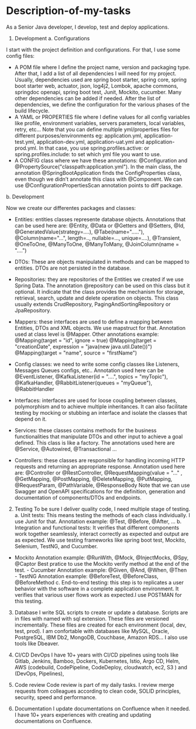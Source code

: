 # Description-of-my-tasks

 As a Senior Java developer, I develop, test and deploy applications.

1.	Development
a.	 Configurations

I start with the project definition and configurations. For that, I use some config files:
- A POM file where I define the project name, version and packaging type.  After that, I add a list of all dependencies I will need for my project. Usually, dependencies used are spring boot starter, spring core, spring boot starter web, actuator, json, log4j2, Lombok, apache commons, springdoc openapi, spring boot test, Junit, Mockito, cucumber. Many other dependencies can be added if needed. After the list of dependencies, we define the configuration for the various phases of the build lifecycle.
- A YAML or PROPERTIES file where I define values for all config variables like profile, environment variables, servers parameters, local variables, retry, etc... Note that you can define multiple yml/properties files for different purposes/environments eg: application.yml, application-test.yml, application-dev.yml, application-uat.yml and application-prod.yml. In that case, you use spring.profiles.active: or spring.profiles.include: to set which yml file you want to use.
- A CONFIG class where we have these annotations: @Configuration and 
@PropertySource("classpath:application.yml"). In the main class, the annotation @SpringBootApplication finds the ConfigProperties class, even though we didn’t annotate this class with @Component. We can use @ConfigurationPropertiesScan annotation points to diff package.

b.	Development

Now we create our differentes packages and classes:

- Entities: entities classes represente database objects. Annotations that can be used here are: @Entity, @Data or @Getters and  @Setters, @Id,  @GeneratedValue(strategy=….), @Tabe(name="….."), @Column(name="…", length=.., nullable=…, unique=….), @Transient, @OneToOne, @ManyToOne, @ManyToMany, @JoinColumn(name = "….")

- DTOs: These are objects manipulated in methods and can be mapped to entities. DTOs are not persisted in the database.

- Repositories: they are repositories of the Entities we created if we use Spring Data. The annotation @repository can be used on this class but it optional. It indicate that the class provides the mechanism for storage, retrieval, search, update and delete operation on objects. This class usually extends CrudRepository, PagingAndSortingRepository or JpaRepository.

- Mappers: these interfaces are used to define a mapping between Entities, DTOs and XML objects. We use mapstruct for that. Annotation used at class level is @Mapper. Other annotations example:
@Mapping(target = "id", ignore = true)
@Mapping(target = "creationDate", expression = "java(new java.util.Date())")
@Mapping(target = "name", source = "firstName")

- Config classes: we need to write some config classes like Listeners, Messages Queues configs, etc..
Annotation used here can be @EventListener, @KafkaListener(id = "….", topics = "myTopic"), @KafkaHandler, @RabbitListener(queues = "myQueue"), @RabbitHandler

- Interfaces: interfaces are used for loose coupling between classes, polymorphism and to achieve multiple inheritances. It can also facilitate testing by mocking or stubbing an interface and isolate the classes that depend on it.
 
- Services:  these classes contains methods for the business functionalities that manipulate DTOs and other input to achieve a goal defined. This class is like a factory. The annotations used here are @Service, @Autowired,  @Transactional …

- Controllers: these classes are responsible for handling incoming HTTP requests and returning an appropriate response. Annotation used here are: @Controller or @RestController, @RequestMapping(value = "…" , @GetMapping,  @PostMapping, @DeleteMapping, @PutMapping,  @RequestParam, @PathVariable, @ResponseBody
Note that we can use Swagger and OpenAPI specifications for the definition, generation and documentation of components/DTOs and endpoints.


2.	Testing
To be sure I deliver quality code, I need multiple stage of testing.
a.	Unit tests: This means testing the methods of each class individually. I use Junit for that. Annotation example: @Test, @Before, @After, …
b.	Integration and functional tests: It verifies that different components work together seamlessly, interact correctly as expected and output are as expected. We use testing frameworks like spring boot test, Mockito, Selenium, TestNG, and Cucumber. 
- Mockito Annotation example: @RunWith, @Mock, @InjectMocks, @Spy, @Captor
Best pratice to use the Mockito verify method at the end of the test.
              - Cucumber Annotation example: @Given, @And, @When, @Then
              - TestNG Annotation example: @BeforeTest, @BeforeClass, @BeforeMethod
c.	End-to-end testing: this step is to replicates a user behavior with the software in a complete application environment. It verifies that various user flows work as expected.I use POSTMAN for this testing.


3.	Database
I write SQL scripts to create or update a database. Scripts are in files with named with sql extension. These files are versioned incrementally. These files are created for each environment (local, dev, test, prod).
I am confortable with databases like MySQL, Oracle, PostgreSQL, IBM Db2, MongoDB, Couchbase, Amazon RDS…
I also use tools like Dbeaver.

4.	CI/CD DevOps
I have 10+ years with CI/CD pipelines using tools like Gitlab, Jenkins, Bamboo, Dockers, Kubernetes, Istio,  Argo CD,  Helm,  AWS (codebuild,  CodePipeline, CodeDeploy, cloudwatch, ec2, S3 ) and (DevOps, Pipelines),

5.	Code review
Code review is part of my daily tasks. I review merge requests from colleagues according to clean code, SOLID principles, security, speed and performance.

6.	Documentation
I update documentations on Confluence when it needed. I have 10+ years experiences with creating and updating documentations on Confluence.



